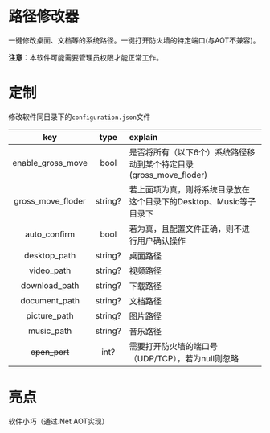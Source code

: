 # 路径修改器

一键修改桌面、文档等的系统路径。一键打开防火墙的特定端口(与AOT不兼容)。

**注意**：本软件可能需要管理员权限才能正常工作。

# 定制
修改软件同目录下的`configuration.json`文件

|key|type|explain|
|:---:|:---:|:---|
|enable_gross_move|bool|是否将所有（以下6个）系统路径移动到某个特定目录(gross_move_floder)
|gross_move_floder|string?|若上面项为真，则将系统目录放在这个目录下的Desktop、Music等子目录下
|auto_confirm|bool|若为真，且配置文件正确，则不进行用户确认操作
|desktop_path|string?|桌面路径|
|video_path|string?|视频路径|
|download_path|string?|下载路径|
|document_path|string?|文档路径|
|picture_path|string?|图片路径|
|music_path|string?|音乐路径|
|~~open_port~~|int?|需要打开防火墙的端口号（UDP/TCP），若为null则忽略|


# 亮点

软件小巧（通过.Net AOT实现）

